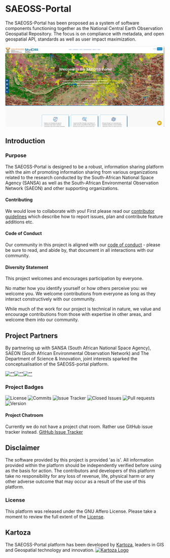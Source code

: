 # SAEOSS-Portal

The SAEOSS-Portal has been proposed as a system of software components functioning together as the National Central Earth Observation Geospatial Repository. The focus is on compliance with metadata, and open geospatial API, standards as well as user impact maximization.

![main_screenshot](./img/Main_screenshot.png) <!-- change path to main screenshot, InaSAFE is a good reference -->

## Introduction

### Purpose

The SAEOSS-Portal is designed to be a robust, information sharing platform with the aim of promoting information sharing from various organizations related to the research conducted by the South-African National Space Agency (SANSA) as well as the South-African Environmental Observation Network (SAEON) and other supporting organizations.

#### Contributing

We would love to collaborate with you! First please read our [contributor guidelines](./about/contributing.md) which describe how to report issues, plan and contribute feature additions etc.

#### Code of Conduct

Our community in this project is aligned with our [code of conduct](./about/code-of-conduct.md) - please be sure to read, and abide by, that document in all interactions with our community.

#### Diversity Statement

This project welcomes and encourages participation by everyone.

No matter how you identify yourself or how others perceive you: we welcome you. We welcome contributions from everyone as long as they interact constructively with our community.

While much of the work for our project is technical in nature, we value and encourage contributions from those with expertise in other areas, and welcome them into our community.

## Project Partners

By partnering up with SANSA (South African National Space Agency), SAEON (South African Environmental Observation Network) and The Department of Science & Innovation, joint interests sparked the conceptualisation of the SAEOSS-portal platform.

[<img src="https://raw.githubusercontent.com/kartoza/SAEOSS-Portal/main/docs/src/img/SANSA_Logo.png" alt= “” width="30%" height="auto">](https://www.sansa.org.za/)[<img src="https://raw.githubusercontent.com/kartoza/SAEOSS-Portal/main/docs/src/img/SAEONN_Logo.png" alt= “” width="30%" height="auto">](https://www.saeon.ac.za/)[<img src="https://raw.githubusercontent.com/kartoza/SAEOSS-Portal/main/docs/src/img/DSI_logo.png" alt= “” width="40%" height="auto">](https://www.dst.gov.za)

### Project Badges

![License](https://img.shields.io/github/license/kartoza/SAEOSS-Portal.svg)
![Commits](https://img.shields.io/github/commits-since/kartoza/SAEOSS-Portal/{version}.svg)
![Issue Tracker](https://img.shields.io/github/issues/kartoza/SAEOSS-Portal.svg)
![Closed Issues](https://img.shields.io/github/issues-closed/kartoza/SAEOSS-Portal.svg)
![Pull requests](https://img.shields.io/github/issues-pr/kartoza/SAEOSS-Portal.svg)
![Version](https://img.shields.io/github/release/kartoza/SAEOSS-Portal.svg)

#### Project Chatroom

Currently we do not have a project chat room. Rather use GitHub issue tracker instead. [GitHub Issue Tracker](https://github.com/kartoza/SAEOSS-Portal/issues)

## Disclaimer

<div class="admonition warning">
The software provided by this project is provided 'as is'. All information provided within the platform should be independently verified before using as the basis for action. The contributors and developers of this platform take no responsibility for any loss of revenue, life, physical harm or any other adverse outcome that may occur as a result of the use of this platform.
</div>

### License

This platform was released under the GNU Affero License. Please take a moment to review the full extent of the [License](./about/license.md).

## Kartoza

The SAEOSS-Portal platform has been developed by [Kartoza](https://www.kartoza.com/), leaders in GIS and Geospatial technology and innovation.
[![Kartoza Logo](https://raw.githubusercontent.com/kartoza/SAEOSS-Portal/62086df2ad0009ce393ee9a616dd36afe6781b7e/docs/src/img/logo.svg)](https://kartoza.com/)
